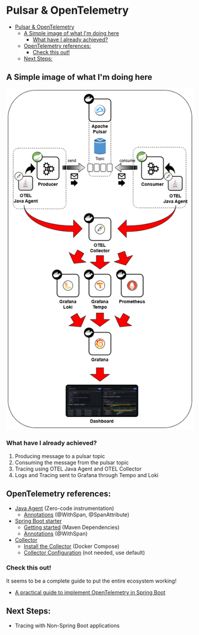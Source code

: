 # Pulsar & OpenTelemetry

<!-- TOC -->
* [Pulsar & OpenTelemetry](#pulsar--opentelemetry)
  * [A Simple image of what I'm doing here](#a-simple-image-of-what-im-doing-here)
    * [What have I already achieved?](#what-have-i-already-achieved)
  * [OpenTelemetry references:](#opentelemetry-references)
    * [Check this out!](#check-this-out)
  * [Next Steps:](#next-steps)
<!-- TOC -->

## A Simple image of what I'm doing here

![Spring + Pulsar + OpenTelemetry](./README.files/Spring-Pulsar-OpenTelemetry.png)

### What have I already achieved?

1. Producing message to a pulsar topic
2. Consuming the message from the pulsar topic
3. Tracing using OTEL Java Agent and OTEL Collector
4. Logs and Tracing sent to Grafana through Tempo and Loki

## OpenTelemetry references:

- [Java Agent](https://opentelemetry.io/docs/zero-code/java/agent/) (Zero-code instrumentation)
  - [Annotations](https://opentelemetry.io/docs/zero-code/java/agent/annotations/) (@WithSpan, @SpanAttribute)
- [Spring Boot starter](https://opentelemetry.io/docs/zero-code/java/spring-boot-starter/)
  - [Getting started](https://opentelemetry.io/docs/zero-code/java/spring-boot-starter/getting-started/) (Maven Dependencies)
  - [Annotations](https://opentelemetry.io/docs/zero-code/java/spring-boot-starter/annotations/) (@WithSpan)
- [Collector](https://opentelemetry.io/docs/collector/)
  - [Install the Collector](https://opentelemetry.io/docs/collector/installation/) (Docker Compose)
  - [Collector Configuration](https://opentelemetry.io/docs/collector/configuration/) (not needed, use default)

### Check this out!

It seems to be a complete guide to put the entire ecosystem working!

- [A practical guide to implement OpenTelemetry in Spring Boot](https://vorozco.com/blog/2024/2024-11-18-A-practical-guide-spring-boot-open-telemetry.html)

## Next Steps:

- Tracing with Non-Spring Boot applications